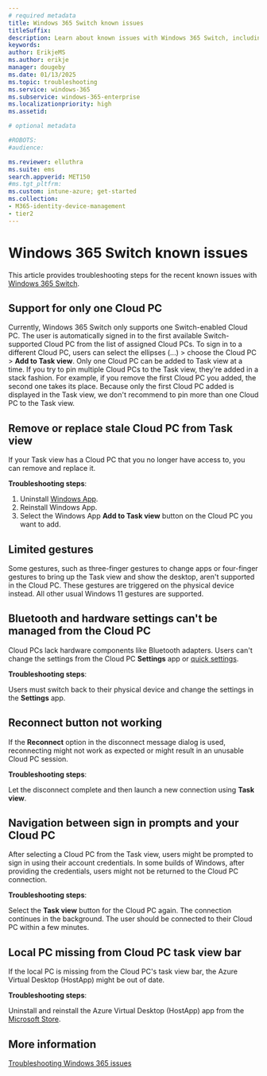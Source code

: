 ```yaml
---
# required metadata
title: Windows 365 Switch known issues
titleSuffix:
description: Learn about known issues with Windows 365 Switch, including workarounds and updated fixes.
keywords:
author: ErikjeMS  
ms.author: erikje
manager: dougeby
ms.date: 01/13/2025
ms.topic: troubleshooting
ms.service: windows-365
ms.subservice: windows-365-enterprise
ms.localizationpriority: high
ms.assetid: 

# optional metadata

#ROBOTS:
#audience:

ms.reviewer: elluthra
ms.suite: ems
search.appverid: MET150
#ms.tgt_pltfrm:
ms.custom: intune-azure; get-started
ms.collection:
- M365-identity-device-management
- tier2
---
```

# Windows 365 Switch known issues

This article provides troubleshooting steps for the recent known issues with [Windows 365 Switch](/windows-365/enterprise/windows-365-switch-overview).

## Support for only one Cloud PC

Currently, Windows 365 Switch only supports one Switch-enabled Cloud PC. The user is automatically signed in to the first available Switch-supported Cloud PC from the list of assigned Cloud PCs. To sign in to a different Cloud PC, users can select the ellipses (...) > choose the Cloud PC > **Add to Task view**. Only one Cloud PC can be added to Task view at a time. If you try to pin multiple Cloud PCs to the Task view, they're added in a stack fashion. For example, if you remove the first Cloud PC you added, the second one takes its place. Because only the first Cloud PC added is displayed in the Task view, we don't recommend to pin more than one Cloud PC to the Task view.

## Remove or replace stale Cloud PC from Task view

If your Task view has a Cloud PC that you no longer have access to, you can remove and replace it.

**Troubleshooting steps**:

1. Uninstall [Windows App](/windows-app/overview).
2. Reinstall Windows App.
3. Select the Windows App **Add to Task view** button on the Cloud PC you want to add.

## Limited gestures

Some gestures, such as three-finger gestures to change apps or four-finger gestures to bring up the Task view and show the desktop, aren't supported in the Cloud PC. These gestures are triggered on the physical device instead. All other usual Windows 11 gestures are supported.

## Bluetooth and hardware settings can't be managed from the Cloud PC

Cloud PCs lack hardware components like Bluetooth adapters. Users can't change the settings from the Cloud PC **Settings** app or [quick settings](https://support.microsoft.com/windows/change-notification-and-quick-settings-in-windows-ddcbbcd4-0a02-f6e4-fe14-6766d850f294).

**Troubleshooting steps**:

Users must switch back to their physical device and change the settings in the **Settings** app.

## Reconnect button not working

If the **Reconnect** option in the disconnect message dialog is used, reconnecting might not work as expected or might result in an unusable Cloud PC session.

**Troubleshooting steps**:

Let the disconnect complete and then launch a new connection using **Task view**.

## Navigation between sign in prompts and your Cloud PC

After selecting a Cloud PC from the Task view, users might be prompted to sign in using their account credentials. In some builds of Windows, after providing the credentials, users might not be returned to the Cloud PC connection.

**Troubleshooting steps**:

Select the **Task view** button for the Cloud PC again. The connection continues in the background. The user should be connected to their Cloud PC within a few minutes.

## Local PC missing from Cloud PC task view bar

If the local PC is missing from the Cloud PC's task view bar, the Azure Virtual Desktop (HostApp) might be out of date.

**Troubleshooting steps**:

Uninstall and reinstall the Azure Virtual Desktop (HostApp) app from the [Microsoft Store](ms-windows-store://pdp/?productid=9NRNM1N926MN).

## More information

[Troubleshooting Windows 365 issues](/windows-365/enterprise/troubleshooting)
